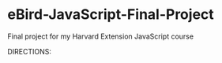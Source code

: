 # eBird-JavaScript-Final-Project
Final project for my Harvard Extension JavaScript course

DIRECTIONS: 
